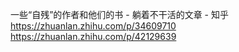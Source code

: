 一些“自残”的作者和他们的书 - 躺着不干活的文章 - 知乎
https://zhuanlan.zhihu.com/p/34609710
https://zhuanlan.zhihu.com/p/42129639

